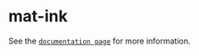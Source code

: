 # mat-ink

See the [`documentation page`](http://expandjs.com/elements/mat-ink) for more information.